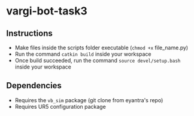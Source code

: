 # vargi-bot-task3

 ## Instructions
* Make files inside the scripts folder executable (```chmod +x``` file_name.py)
* Run the command ```catkin build``` inside your workspace
* Once build succeeded, run the command ```source devel/setup.bash``` inside your workspace

## Dependencies
* Requires the ```vb_sim``` package (git clone from eyantra's repo)
* Requires UR5 configuration package
